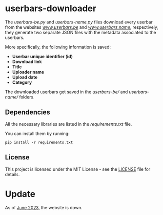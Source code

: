 # userbars-downloader
 
The *userbars-be.py* and *userbars-name.py* files download every userbar from the websites *www.userbars.be* and *www.userbars.name*, respectively; they generate two separate JSON files with the metadata associated to the userbars.

More specifically, the following information is saved:
- **Userbar unique identifier (id)**
- **Download link**
- **Title**
- **Uploader name**
- **Upload date**
- **Category**

The downloaded userbars get saved in the *userbars-be/* and *userbars-name/* folders.

## Dependencies

All the necessary libraries are listed in the *requirements.txt* file.

You can install them by running:

```
pip install -r requirements.txt
```

## License

This project is licensed under the MIT License - see the [LICENSE](https://github.com/giovanni-cutri/userbars-downloader/blob/main/LICENSE) file for details.


# Update
As of [June 2023](https://cohost.org/andrewelmore/post/1668013-r-i-p-userbars-be), the website is down.
